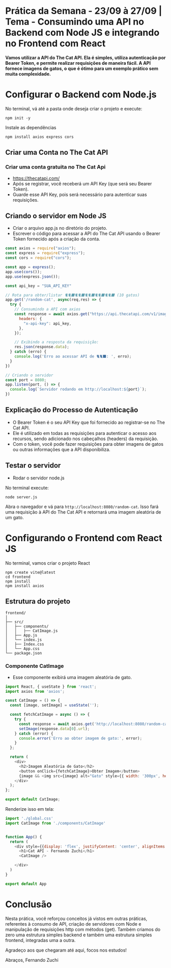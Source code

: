 # Prática da Semana - 23/09 à 27/09 | Tema - Consumindo uma API no Backend com Node JS e integrando no Frontend com React

**Vamos utilizar a API do The Cat API. Ela é simples, utiliza autenticação por Bearer Token, e permite realizar requisições de maneira fácil. A API fornece imagens de gatos, o que é ótimo para um exemplo prático sem muita complexidade.**

# **Configurar o Backend com Node.js**

No terminal, vá até a pasta onde deseja criar o projeto e execute:

```prompt
npm init -y
```

Instale as dependências

```prompt
npm install axios express cors
```


## **Criar uma Conta no The Cat API**

### **Criar uma conta gratuita no The Cat Api** 

- https://thecatapi.com/
- Após se registrar, você receberá um API Key (que será seu Bearer Token).
- Guarde esse API Key, pois será necessário para autenticar suas requisições.


## **Criando o servidor em Node JS**

- Criar o arquivo app.js no diretório do projeto.
- Escrever o código para acessar a API do The Cat API usando o Bearer Token fornecido após a criação da conta.

```javascript
const axios = require("axios");
const express = require("express");
const cors = require("cors");

const app = express();
app.use(cors());
app.use(express.json());

const api_key = "SUA_API_KEY"

// Rota para obter/listar 🐈🐈‍⬛🐈🐈‍⬛🐈🐈‍⬛🐈🐈‍⬛🐈🐈‍⬛ (10 gatos)
app.get('/random-cat', async(req,res) => {
  try {
    // Consumindo a API com axios
    const response = await axios.get("https://api.thecatapi.com/v1/images/search?limit=10", {
      headers: {
        "x-api-key": api_key,
      },
    });

    // Exibindo a resposta da requisição:
    res.json(response.data);
  } catch (erro) {
    console.log('Erro ao acessar API de 🐈🐈‍⬛: ', erro);
  }
})

// Criando o servidor
const port = 8080;
app.listen(port, () => {
  console.log(`Servidor rodando em http://localhost:${port}`);
})
```

## **Explicação do Processo de Autenticação**

- O Bearer Token é o seu API Key que foi fornecido ao registrar-se no The Cat API.
- Ele é utilizado em todas as requisições para autenticar o acesso aos recursos, sendo adicionado nos cabeçalhos (headers) da requisição.
- Com o token, você pode fazer requisições para obter imagens de gatos ou outras informações que a API disponibiliza.

## **Testar o servidor**

- Rodar o servidor node.js

No terminal execute: 

```prompt
node server.js
```
Abra o navegador e vá para `http://localhost:8080/random-cat`. Isso fará uma requisição à API do The Cat API e retornará uma imagem aleatória de um gato.

# **Configurando o Frontend com React JS**

No terminal, vamos criar o projeto React

```prompt
npm create vite@latest
cd frontend
npm install
npm install axios
```

## **Estrutura do projeto**

```
frontend/
│
├── src/
│   ├── components/
│   │   ├── CatImage.js
│   ├── App.js
│   └── index.js
│   ├── Index.css
│   └── App.css
└── package.json
```

### **Componente CatImage**

- Esse componente exibirá uma imagem aleatória de gato.

```javascript
import React, { useState } from 'react';
import axios from 'axios';

const CatImage = () => {
  const [image, setImage] = useState('');

  const fetchCatImage = async () => {
    try {
      const response = await axios.get('http://localhost:8080/random-cat');
      setImage(response.data[0].url);
    } catch (error) {
      console.error('Erro ao obter imagem de gato:', error);
    }
  };

  return (
    <div>
      <h2>Imagem Aleatória de Gato</h2>
      <button onClick={fetchCatImage}>Obter Imagem</button>
      {image && <img src={image} alt="Gato" style={{ width: '300px', height: 'auto' }} />}
    </div>
  );
};

export default CatImage;
```

Renderize isso em tela:

```javascript
import './global.css'
import CatImage from './components/CatImage'


function App() {
  return (
    <div style={{display: 'flex', justifyContent: 'center', alignItems: 'center', flexDirection: 'column'}}>
      <h1>Cat API - Fernando Zuchi</h1>
      <CatImage />

    </div>
  )
}

export default App
```

# Conclusão

Nesta prática, você reforçou conceitos já vistos em outras práticas, referentes à consumo de API, criação de servidores com Node e manipulação de requisições http com métodos (get). Também criamos do zero uma estrutura simples backend e também uma estrutura simples frontend, integradas uma a outra.

Agradeço aos que chegaram até aqui, focos nos estudos!

Abraços, 
Fernando Zuchi

